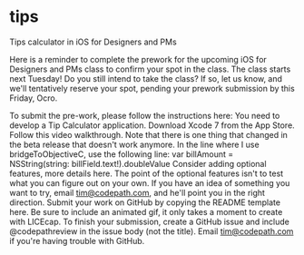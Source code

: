 # tips
Tips calculator in iOS for Designers and PMs

Here is a reminder to complete the prework for the upcoming iOS for Designers and PMs class to confirm your spot in the class. The class starts next Tuesday! Do you still intend to take the class? If so, let us know, and we'll tentatively reserve your spot, pending your prework submission by this Friday, Ocro.
 
To submit the pre-work, please follow the instructions here:
You need to develop a Tip Calculator application.
Download Xcode 7 from the App Store.
Follow this video walkthrough. Note that there is one thing that changed in the beta release that doesn't work anymore. In the line where I use bridgeToObjectiveC, use the following line:
var billAmount = NSString(string: billField.text!).doubleValue
Consider adding optional features, more details here. The point of the optional features isn't to test what you can figure out on your own. If you have an idea of something you want to try, email tim@codepath.com, and he'll point you in the right direction.
Submit your work on GitHub by copying the README template here. Be sure to include an animated gif, it only takes a moment to create with LICEcap. To finish your submission, create a GitHub issue and include @codepathreview in the issue body (not the title). Email tim@codepath.com if you're having trouble with GitHub.

